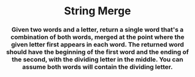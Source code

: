 <div align = "center">

# String Merge

</div>

<div align = "center">

<h3>Given two words and a letter, return a single word that's a combination of both words, merged at the point where the given letter first appears in each word. The returned word should have the beginning of the first word and the ending of the second, with the dividing letter in the middle. You can assume both words will contain the dividing letter.</h3>

</div>
